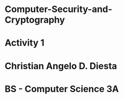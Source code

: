 # Computer-Security-and-Cryptography
# Activity 1
# Christian Angelo D. Diesta
# BS - Computer Science 3A
